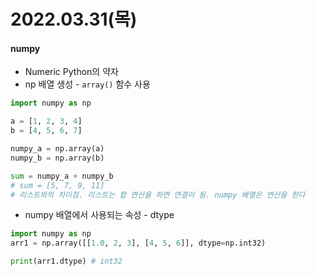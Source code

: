 # 2022.03.31(목)

#### numpy
+ Numeric Python의 약자
+ np 배열 생성 - `array()` 함수 사용
```python
import numpy as np

a = [1, 2, 3, 4]
b = [4, 5, 6, 7]

numpy_a = np.array(a)
numpy_b = np.array(b)

sum = numpy_a + numpy_b
# sum = [5, 7, 9, 11]
# 리스트와의 차이점. 리스트는 합 연산을 하면 연결이 됨. numpy 배열은 연산을 한다
```
+ numpy 배열에서 사용되는 속성 - dtype
```python
import numpy as np
arr1 = np.array([[1.0, 2, 3], [4, 5, 6]], dtype=np.int32)

print(arr1.dtype) # int32
```